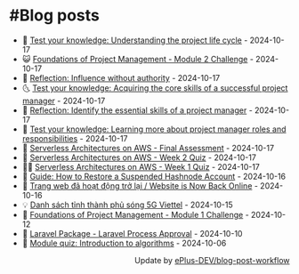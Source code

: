 # #Blog posts
<!-- BLOG-POST-LIST:START -->
- 🧰 [Test your knowledge: Understanding the project life cycle](https://eplus.dev/test-your-knowledge-understanding-the-project-life-cycle) - 2024-10-17
- 😺 [Foundations of Project Management - Module 2 Challenge](https://eplus.dev/foundations-of-project-management-module-2-challenge) - 2024-10-17
- 🗽 [Reflection: Influence without authority](https://eplus.dev/reflection-influence-without-authority) - 2024-10-17
- 🌜 [Test your knowledge: Acquiring the core skills of a successful project manager](https://eplus.dev/test-your-knowledge-acquiring-the-core-skills-of-a-successful-project-manager) - 2024-10-17
- 📝 [Reflection: Identify the essential skills of a project manager](https://eplus.dev/reflection-identify-the-essential-skills-of-a-project-manager) - 2024-10-17
- 🚀 [Test your knowledge: Learning more about project manager roles and responsibilities](https://eplus.dev/test-your-knowledge-learning-more-about-project-manager-roles-and-responsibilities) - 2024-10-17
- 💼 [Serverless Architectures on AWS - Final Assessment](https://eplus.dev/serverless-architectures-on-aws-final-assessment) - 2024-10-17
- 🦣 [Serverless Architectures on AWS - Week 2 Quiz](https://eplus.dev/serverless-architectures-on-aws-week-2-quiz) - 2024-10-17
- 👨‍🏫 [Serverless Architectures on AWS - Week 1 Quiz](https://eplus.dev/serverless-architectures-on-aws-week-1-quiz) - 2024-10-17
- 🔭 [Guide: How to Restore a Suspended Hashnode Account](https://eplus.dev/guide-how-to-restore-a-suspended-hashnode-account) - 2024-10-16
- 🤡 [Trang web đã hoạt động trở lại / Website is Now Back Online](https://eplus.dev/trang-web-da-hoat-dong-tro-lai-website-is-now-back-online) - 2024-10-16
- 💡 [Danh sách tỉnh thành phủ sóng 5G Viettel](https://eplus.dev/danh-sach-tinh-thanh-phu-song-5g-viettel) - 2024-10-15
- 🦣 [Foundations of Project Management - Module 1 Challenge](https://eplus.dev/foundations-of-project-management-module-1-challenge) - 2024-10-12
- 💪 [Laravel Package - Laravel Process Approval](https://eplus.dev/laravel-package-laravel-process-approval) - 2024-10-10
- 🤡 [Module quiz: Introduction to algorithms](https://eplus.dev/module-quiz-introduction-to-algorithms) - 2024-10-06<!-- BLOG-POST-LIST:END -->
<div align="right">
  Update by <a target="_blank"
    href="https://github.com/ePlus-DEV/blog-post-workflow">ePlus-DEV/blog-post-workflow</a>
</div>
